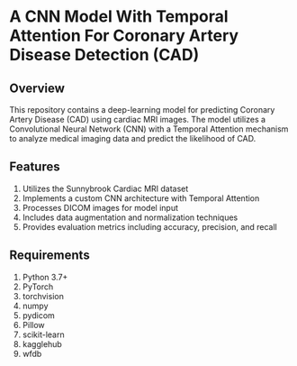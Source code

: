 # A CNN Model With Temporal Attention For Coronary Artery Disease Detection (CAD)

## Overview
This repository contains a deep-learning model for predicting Coronary Artery Disease (CAD) using cardiac MRI images. The model utilizes a Convolutional Neural Network (CNN) with a Temporal Attention mechanism to analyze medical imaging data and predict the likelihood of CAD.

## Features
1. Utilizes the Sunnybrook Cardiac MRI dataset
2. Implements a custom CNN architecture with Temporal Attention
3. Processes DICOM images for model input
4. Includes data augmentation and normalization techniques
5. Provides evaluation metrics including accuracy, precision, and recall

## Requirements
1. Python 3.7+
2. PyTorch
3. torchvision
4. numpy
5. pydicom
6. Pillow
7. scikit-learn
8. kagglehub
9. wfdb



